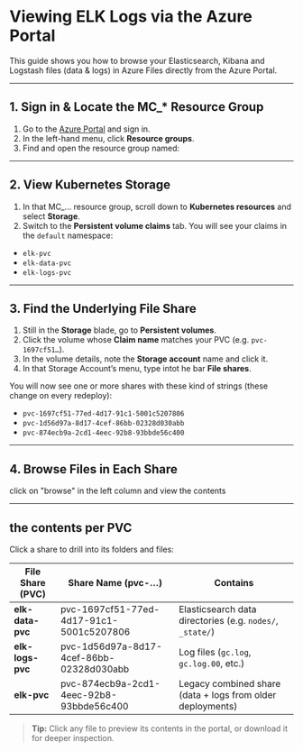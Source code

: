 # Viewing ELK Logs via the Azure Portal

This guide shows you how to browse your Elasticsearch, Kibana and Logstash files (data & logs) in Azure Files directly from the Azure Portal.

---

## 1. Sign in & Locate the MC_* Resource Group

1. Go to the [Azure Portal](https://portal.azure.com) and sign in.  
2. In the left-hand menu, click **Resource groups**.  
3. Find and open the resource group named:  


---

## 2. View Kubernetes Storage

1. In that MC_… resource group, scroll down to **Kubernetes resources** and select **Storage**.  
2. Switch to the **Persistent volume claims** tab. You will see your claims in the `default` namespace:
- `elk-pvc`  
- `elk-data-pvc`  
- `elk-logs-pvc`  

---

## 3. Find the Underlying File Share

1. Still in the **Storage** blade, go to **Persistent volumes**.  
2. Click the volume whose **Claim name** matches your PVC (e.g. `pvc-1697cf51…`).  
3. In the volume details, note the **Storage account** name and click it.  
4. In that Storage Account’s menu, type intot he bar **File shares**.  

You will now see one or more shares with these kind of strings (these change on every redeploy):
- `pvc-1697cf51-77ed-4d17-91c1-5001c5207806`  
- `pvc-1d56d97a-8d17-4cef-86bb-02328d030abb`  
- `pvc-874ecb9a-2cd1-4eec-92b8-93bbde56c400`  

---

## 4. Browse Files in Each Share
click on "browse" in the left column and view the contents

---

## the contents per PVC

Click a share to drill into its folders and files:

| File Share (PVC)       | Share Name (pvc-…)                            | Contains                                                     |
|------------------------|-----------------------------------------------|--------------------------------------------------------------|
| **elk-data-pvc**       | pvc-1697cf51-77ed-4d17-91c1-5001c5207806       | Elasticsearch data directories (e.g. `nodes/`, `_state/`)   |
| **elk-logs-pvc**       | pvc-1d56d97a-8d17-4cef-86bb-02328d030abb       | Log files (`gc.log`, `gc.log.00`, etc.)                      |
| **elk-pvc**            | pvc-874ecb9a-2cd1-4eec-92b8-93bbde56c400       | Legacy combined share (data + logs from older deployments)   |

> **Tip:** Click any file to preview its contents in the portal, or download it for deeper inspection.
